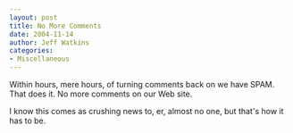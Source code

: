 ```yaml
---
layout: post
title: No More Comments
date: 2004-11-14
author: Jeff Watkins
categories:
- Miscellaneous
---
```


<p>Within hours, mere hours, of turning comments back on we have SPAM.
That does it. No more comments on our Web site.</p>
<p>I know this comes as crushing news to, er, almost no one, but that's
how it has to be.</p>